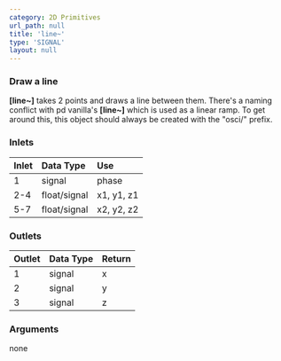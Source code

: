 ```yaml
---
category: 2D Primitives
url_path: null
title: 'line~'
type: 'SIGNAL'
layout: null
---
```


### Draw a line

**[line~]** takes 2 points and draws a line between them. There's a naming conflict with pd vanilla's **[line~]** which is used as a linear ramp. To get around this, this object should always be created with the "osci/" prefix.

### Inlets

| Inlet | Data Type    | Use        |
|:------|:-------------|:-----------|
| 1     | signal       | phase      |
| 2-4   | float/signal | x1, y1, z1 |
| 5-7   | float/signal | x2, y2, z2 |

### Outlets

| Outlet | Data Type | Return |
|:-------|:----------|:-------|
| 1      | signal    | x      |
| 2      | signal    | y      |
| 3      | signal    | z      |

### Arguments

none
